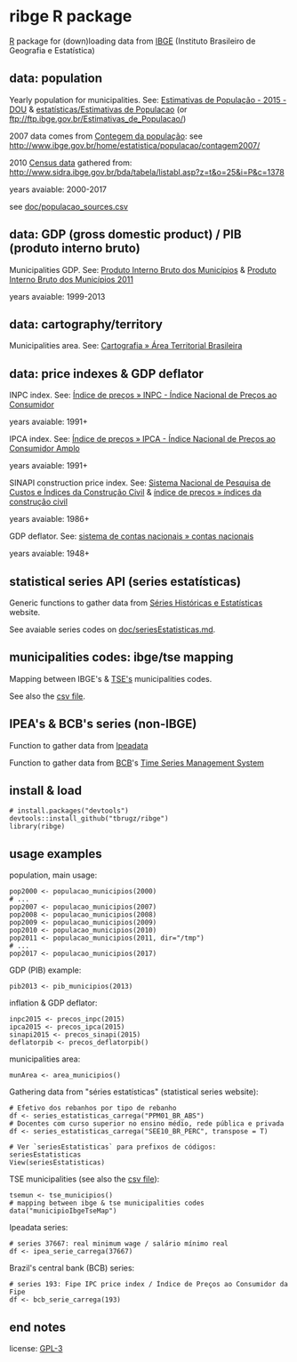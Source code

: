 
ribge R package
======

[R](https://www.r-project.org/) package for (down)loading data from [IBGE](http://www.ibge.gov.br/) (Instituto Brasileiro de Geografia e Estatística)


data: population
----

Yearly population for municipalities. See:
[Estimativas de População - 2015 - DOU](http://www.ibge.gov.br/home/estatistica/populacao/estimativa2015/estimativa_dou.shtm) &
[estatísticas/Estimativas de Populacao](http://downloads.ibge.gov.br/downloads_estatisticas.htm?caminho=/Estimativas_de_Populacao/) (or ftp://ftp.ibge.gov.br/Estimativas_de_Populacao/)

2007 data comes from [Contegem da população](https://pt.wikipedia.org/wiki/Contagem_de_popula%C3%A7%C3%A3o): see http://www.ibge.gov.br/home/estatistica/populacao/contagem2007/

2010 [Census data](https://pt.wikipedia.org/wiki/Censo_demogr%C3%A1fico) gathered from: http://www.sidra.ibge.gov.br/bda/tabela/listabl.asp?z=t&o=25&i=P&c=1378

years avaiable: 2000-2017

see [doc/populacao_sources.csv](doc/populacao_sources.csv)


data: GDP (gross domestic product) / PIB (produto interno bruto)
----

Municipalities GDP. See: [Produto Interno Bruto dos Municípios](http://www.ibge.gov.br/home/estatistica/economia/pibmunicipios/) & [Produto Interno Bruto dos Municípios 2011](http://www.ibge.gov.br/home/estatistica/economia/pibmunicipios/2011/default_base.shtm)

years avaiable: 1999-2013


data: cartography/territory
----

Municipalities area. See: [Cartografia » Área Territorial Brasileira](http://www.ibge.gov.br/home/geociencias/cartografia/default_territ_area.shtm)


data: price indexes & GDP deflator
----

INPC index. See: [Índice de preços » INPC - Índice Nacional de Preços ao Consumidor](http://seriesestatisticas.ibge.gov.br/lista_tema.aspx?op=0&de=53&no=11)

years avaiable: 1991+

IPCA index. See: [Índice de preços » IPCA - Índice Nacional de Preços ao Consumidor Amplo](http://seriesestatisticas.ibge.gov.br/lista_tema.aspx?op=0&de=52&no=11)

years avaiable: 1991+

SINAPI construction price index. See: [Sistema Nacional de Pesquisa de Custos e Índices da Construção Civil](http://www.ibge.gov.br/home/estatistica/indicadores/precos/sinapi/) & [índice de preços » índices da construção civil](http://seriesestatisticas.ibge.gov.br/lista_tema.aspx?op=0&de=39&no=11)

years avaiable: 1986+

GDP deflator. See: [sistema de contas nacionais » contas nacionais](http://seriesestatisticas.ibge.gov.br/lista_tema.aspx?op=0&de=41&no=12)

years avaiable: 1948+


statistical series API (series estatísticas)
-----

Generic functions to gather data from [Séries Históricas e Estatísticas](http://seriesestatisticas.ibge.gov.br/) website.

See avaiable series codes on [doc/seriesEstatisticas.md](doc/seriesEstatisticas.md).


municipalities codes: ibge/tse mapping
-----

Mapping between IBGE's & [TSE's](http://www.tse.jus.br/arquivos/tse-lista-de-municipios-do-cadastro-da-justica-eleitoral/view) municipalities codes.

See also the [csv file](doc/ibge-tse-map.csv).


IPEA's & BCB's series (non-IBGE)
-----

Function to gather data from [Ipeadata](http://www.ipeadata.gov.br/)

Function to gather data from [BCB](http://www.bcb.gov.br/)'s [Time Series Management System](https://www.bcb.gov.br/?SGS)


install & load
-----

```
# install.packages("devtools")
devtools::install_github("tbrugz/ribge")
library(ribge)
```


usage examples
-----

population, main usage:

```
pop2000 <- populacao_municipios(2000)
# ...
pop2007 <- populacao_municipios(2007)
pop2008 <- populacao_municipios(2008)
pop2009 <- populacao_municipios(2009)
pop2010 <- populacao_municipios(2010)
pop2011 <- populacao_municipios(2011, dir="/tmp")
# ...
pop2017 <- populacao_municipios(2017)

```

GDP (PIB) example:

```
pib2013 <- pib_municipios(2013)
```

inflation & GDP deflator:

```
inpc2015 <- precos_inpc(2015)
ipca2015 <- precos_ipca(2015)
sinapi2015 <- precos_sinapi(2015)
deflatorpib <- precos_deflatorpib()
```

municipalities area:

```
munArea <- area_municipios()
```

Gathering data from "séries estatísticas" (statistical series website):

```
# Efetivo dos rebanhos por tipo de rebanho
df <- series_estatisticas_carrega("PPM01_BR_ABS")
# Docentes com curso superior no ensino médio, rede pública e privada
df <- series_estatisticas_carrega("SEE10_BR_PERC", transpose = T)

# Ver `seriesEstatisticas` para prefixos de códigos:
seriesEstatisticas
View(seriesEstatisticas)
```

TSE municipalities (see also the [csv file](doc/ibge-tse-map.csv)):

```
tsemun <- tse_municipios()
# mapping between ibge & tse municipalities codes
data("municipioIbgeTseMap")
```

Ipeadata series:

```
# series 37667: real minimum wage / salário mínimo real
df <- ipea_serie_carrega(37667)
```

Brazil's central bank (BCB) series:

```
# series 193: Fipe IPC price index / Índice de Preços ao Consumidor da Fipe
df <- bcb_serie_carrega(193)
```


end notes
-------

license: [GPL-3](http://www.gnu.org/licenses/gpl-3.0.en.html)
